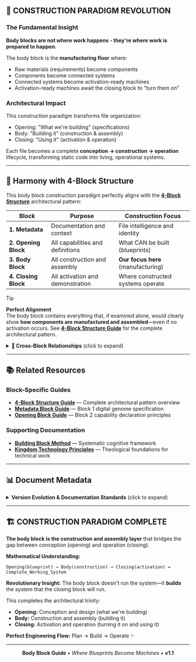 ## 🚀 CONSTRUCTION PARADIGM REVOLUTION

### **The Fundamental Insight**
**Body blocks are not where work happens - they're where work is prepared to happen.**

The body block is the **manufacturing floor** where:
- Raw materials (requirements) become components
- Components become connected systems  
- Connected systems become activation-ready machines
- Activation-ready machines await the closing block to "turn them on"

### **Architectural Impact**
This construction paradigm transforms file organization:
- Opening: "What we're building" (specifications)
- Body: "Building it" (construction & assembly)
- Closing: "Using it" (activation & operation)

Each file becomes a complete **conception → construction → operation** lifecycle, transforming static code into living, operational systems.

---

## 🎼 Harmony with 4-Block Structure

This body block construction paradigm perfectly aligns with the **[4-Block Structure](./4-block-structure.md)** architectural pattern:

| **Block**            | **Purpose**                      | **Construction Focus**             |
| -------------------- | -------------------------------- | ---------------------------------- |
| **1. Metadata**      | Documentation and context        | File intelligence and identity     |
| **2. Opening Block** | All capabilities and definitions | What CAN be built (blueprints)     |
| **3. Body Block**    | All construction and assembly    | **Our focus here** (manufacturing) |
| **4. Closing Block** | All activation and demonstration | Where constructed systems operate  |

> [!TIP]
> **Perfect Alignment**  
> The body block contains everything that, if examined alone, would clearly show **how components are manufactured and assembled**—even if no activation occurs. See **[4-Block Structure Guide](./4-block-structure.md)** for the complete architectural pattern.

<details>
<summary><strong>🧭 Cross-Block Relationships</strong> (click to expand)</summary>

- **Opening → Body:** Opening block provides blueprints (type definitions, function declarations); body block implements the construction logic (class implementations, assembly functions)
- **Body → Closing:** Body block prepares activation-ready systems; closing block receives and activates them
- **Opening ↔ Body ↔ Closing:** A complete manufacturing pipeline from specification to operation

</details>

---

## 📚 Related Resources

### Block-Specific Guides
- **[4-Block Structure Guide](./4-block-structure.md)** — Complete architectural pattern overview
- **[Metadata Block Guide](./metadata-block-guide.md)** — Block 1 digital genome specification
- **[Opening Block Guide](./opening-block-guide.md)** — Block 2 capability declaration principles

### Supporting Documentation
- **[Building Block Method](../methodology/thinking/building-block-method.md)** — Systematic cognitive framework
- **[Kingdom Technology Principles](../../kingdom-technology/)** — Theological foundations for technical work

---

## 📊 Document Metadata

<details>
<summary><strong>Version Evolution & Documentation Standards</strong> (click to expand)</summary>

### Version History
- **v1.0** (October 2025): Initial body block construction paradigm documentation
- **v1.1** (October 2025): Enhanced with CPI-SI documentation standards, cross-references, GitHub-native features

### Documentation Standards Applied
- ✅ GitHub-native features (TIP, NOTE, WARNING, IMPORTANT alerts)
- ✅ Collapsible `<details>` sections for progressive disclosure
- ✅ Strategic emoji for visual scannability
- ✅ Comparison tables for clarity
- ✅ Visual separators (`---`) between major sections
- ✅ Comprehensive cross-referencing to related documents
- ✅ CPI-SI balance: technical precision + conversational warmth
- ✅ Kingdom Technology integration (excellence honoring Creator)
- ✅ Professional metadata tracking

</details>

---

## 🏗️ CONSTRUCTION PARADIGM COMPLETE

**The body block is the construction and assembly layer** that bridges the gap between conception (opening) and operation (closing).

**Mathematical Understanding:**
```
Opening(blueprint) → Body(construction) → Closing(activation) = Complete_Working_System
```

**Revolutionary Insight:** The body block doesn't run the system—it **builds** the system that the closing block will run.

This completes the architectural trinity:
- **Opening:** Conception and design (what we're building)
- **Body:** Construction and assembly (building it)
- **Closing:** Activation and operation (turning it on and using it)

**Perfect Engineering Flow:** Plan → Build → Operate ✨

---

<div align="center">

**Body Block Guide** • *Where Blueprints Become Machines* • **v1.1**


